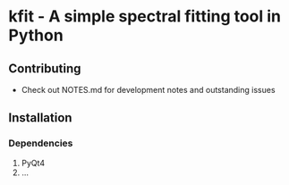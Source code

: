 # kfit - A simple spectral fitting tool in Python

## Contributing

- Check out NOTES.md for development notes and outstanding issues

## Installation

### Dependencies

1. PyQt4
2. ...
